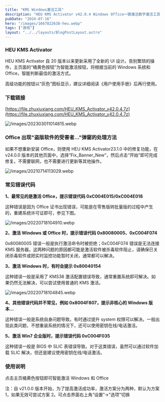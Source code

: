 ```yaml
---
title: "KMS Windows激活工具"
description: "HEU KMS Activator v42.0.4 Windows Office一键激活数字激活工具，支持Office2024"
pubDate: "2024-07-16"
hero: "/images/1667822638-heu.webp"
tags: ["游戏"]
layout: "../../layouts/BlogPostLayout.astro"
---
```


### HEU KMS Activator

HEU KMS Activator 自 20 版本以来更新采用了全新的 UI 设计。告别繁琐的操作，主页面的“橘黄色按钮”为智能激活按钮，将根据当前的 Windows 系统和 Office，智能判断最佳的激活方式。

高级功能的按钮以“灰色”图标显示，建议详细阅读《用户使用手册》后再行使用。

### 下载链接

[https://file.zhuxiuxiang.com/HEU_KMS_Activator_v42.0.4.7z](https://file.zhuxiuxiang.com/HEU_KMS_Activator_v42.0.4.7z)

![/images/202303011014815.webp](/images/202303011014815.webp)

### Office 出现"盗版软件的受害者…"弹窗的处理方法

如果不想重新安装 Office，则使用 HEU KMS Activator23.1.0 中的修复功能，在 v24.0.0 版本的其他页面中，选择“Fix_Banner_New”，然后点击“开始”即可完成修复。不需要联网，也不需要进行更新等其他操作。

![/images/20210714113029.webp](/images/20210714113029.webp)

### 常见错误代码

**1、最常见的是激活 Office，提示错误代码 0xC004E015/0xC004E018**

这种错误是因为 Office 证书出现错误，可能是在零售版转批量版的过程中产生的，重建系统许可证即可，参见下图。

![/images/20220718104910.webp](/images/20220718104910.webp)

**2、激活 Windows 或 Office 时，提示错误代码 0x80080005、0xC004F074**

0x80080005 错误一般是执行激活命令时被拒绝；0xC004F074 错误是无法连接 KMS 服务器。这两种问题的原因都可能是激活软件被杀毒软件阻止，请确保已关闭杀毒软件或把实时监控功能暂时关闭，通常都可以解决。

**3、激活 Windows 时，有时会提示 0x80040154**

这种错误一般是采用了 KMS38 激活配置错误导致，通常重置系统即可解决。如果仍然无法解决，可以尝试使用普通的 KMS 激活。

![/images/20220718104845.webp](/images/20220718104845.webp)

**4、其他错误代码并不常见，例如 0x8004F807，提示非核心的 Windows 版本...**

这种错误一般是系统自身问题导致。有时通过提升 system 权限可以解决。一般出现此类问题，不想重装系统的情况下，还可以使用密钥在线/电话激活。

**5、激活 Win7 企业版时，提示错误代码 0xC004F035**

这种错误一般是 BIOS 中 SLIC 表错误导致。对于这类错误，虽然可以通过软件加载 SLIC 解决，但还是建议使用密钥在线/电话激活。

### 使用说明

点击主页橘黄色按钮即可智能激活 Windows 和 Office

注：自 v21.0.0 版本开始，为了提高激活成功率，激活方案分为两种，默认为方案 1，如果无效可尝试方案 2。可点击界面右上角“设置”→"选项"切换

